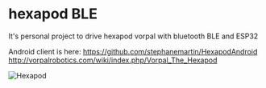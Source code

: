 # hexapod BLE
It's personal project to drive hexapod vorpal with bluetooth BLE and ESP32

Android client is here: https://github.com/stephanemartin/HexapodAndroid
http://vorpalrobotics.com/wiki/index.php/Vorpal_The_Hexapod

![Hexapod](img/work.gif)
